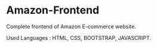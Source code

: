 # Amazon-Frontend
Complete frontend of Amazon E-commerce website.

Used Languages : HTML, CSS, BOOTSTRAP, JAVASCRIPT.
